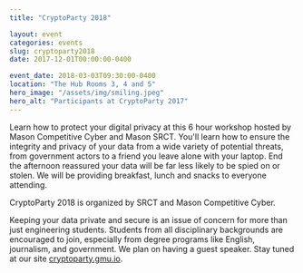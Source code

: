 ```yaml
---
title: "CryptoParty 2018"

layout: event
categories: events
slug: cryptoparty2018
date: 2017-12-01T00:00:00-0400

event_date: 2018-03-03T09:30:00-0400
location: "The Hub Rooms 3, 4 and 5"
hero_image: "/assets/img/smiling.jpeg"
hero_alt: "Participants at CryptoParty 2017"
---
```



Learn how to protect your digital privacy at this 6 hour workshop hosted by Mason Competitive Cyber and Mason SRCT. You'll learn how to ensure the integrity and privacy of your data from a wide variety of potential threats, from government actors to a friend you leave alone with your laptop. End the afternoon reassured your data will be far less likely to be spied on or stolen. We will be providing breakfast, lunch and snacks to everyone attending.

CryptoParty 2018 is organized by SRCT and Mason Competitive Cyber.

Keeping your data private and secure is an issue of concern for more than just engineering students. Students from all disciplinary backgrounds are encouraged to join, especially from degree programs like English, journalism, and government. We plan on having a guest speaker. Stay tuned at our site <a href="https://cryptoparty.gmu.io">cryptoparty.gmu.io</a>.
